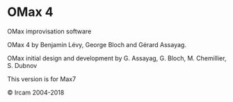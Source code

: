# OMax 4
OMax improvisation software

OMax 4 by Benjamin Lévy, George Bloch and Gérard Assayag.

OMax initial design and development by G. Assayag, G. Bloch, M. Chemillier, S. Dubnov

This version is for Max7

© Ircam 2004-2018

